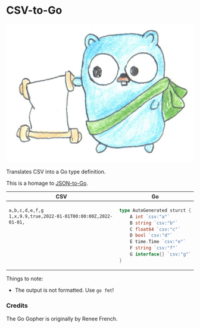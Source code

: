 # CSV-to-Go

![](./image/messenger-showing.png)

Translates CSV into a Go type definition.

This is a homage to [JSON-to-Go](https://github.com/mholt/json-to-go).

<table>
<thead><tr><th>CSV</th><th>Go</th></tr></thead>
<tbody>
<tr><td valign="top">

```csv
a,b,c,d,e,f,g
1,x,9.9,true,2022-01-01T00:00:00Z,2022-01-01,
```

</td><td valign="top">

```go
type AutoGenerated sturct {
	A int `csv:"a"`
	B string `csv:"b"`
	C float64 `csv:"c"`
	D bool `csv:"d"`
	E time.Time `csv:"e"`
	F string `csv:"f"`
	G interface{} `csv:"g"`
}
```
</td></tr>
</tbody></table>

Things to note:

* The output is not formatted. Use `go fmt`!

### Credits

The Go Gopher is originally by Renee French.
